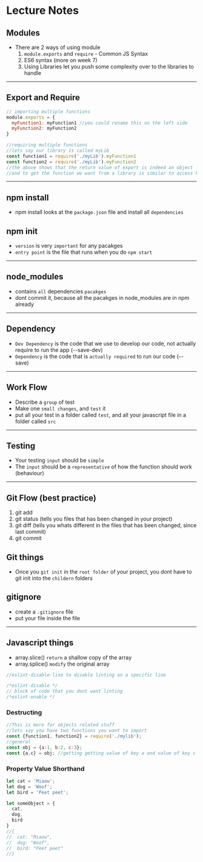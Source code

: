 # Lecture Notes

## Modules
* There are 2 ways of using module
  1) `module.exports` and `require` - Common JS Syntax
  2) ES6 syntax (more on week 7)
  3) Using Libraries let you push some complexity over to the libraries to handle

---

## Export and Require
``` js
// importing multiple functions
module.exports = {
  myFunction1: myFunction1 //you could rename this on the left side
  myFunction2: myFunction2 
}

//requiring multiple functions
//lets say our library is called myLib
const function1 = require('./myLib').myFunction1
const function2 = require('./myLib').myFunction2
//the above shows that the return value of export is indeed an object
//and to get the function we want from a library is similar to access key value pair with an object 

```
---
## npm install
* npm install looks at the `package.json` file and install all `dependencies` 

## npm init
* `version` is very `important` for any pacakges
* `entry point` is the file that runs when you do `npm start`
---
## node_modules
* contains `all` dependencies `pacakges`
* dont commit it, because all the pacakges in node_modules are in npm already

---
## Dependency 
* `Dev Dependency` is the code that we use to develop our code, not actually require to run the app (--save-dev)
* `Dependency` is the code that is `actually required` to run our code (--save)
---
## Work Flow
* Describe a `group` of test
* Make one `small changes`, and `test` it
* put all your test in a folder called `test`, and all your javascript file in a folder called `src`
---
## Testing
* Your testing `input` should be `simple`
* The `input` should be a `representative` of how the function should work (behaviour)
---
## Git Flow (best practice)
1) git add
2) git status (tells you files that has been changed in your project)
3) git diff (tells you whats different in the files that has been changed, since last commit)
4) git commit 

## Git things
* Once you `git init` in the `root folder` of your project, you dont have to git init into the `childern` folders

## gitignore
* create a `.gitignore` file
* put your file inside the file

---

## Javascript things
* array.slice() `return` a shallow copy of the array
* array.splice() `modify` the original array
``` js
//eslint-disable-line to disable linting on a specific line

/*eslint-disable */
// block of code that you dont want linting
/*eslint-enable */

```

### Destructing
``` js
//This is more for objects related stuff
//lets say you have two functions you want to import
const {function1, function2} = require('./mylib');
//general
const obj = {a:1, b:2, c:3};
const {a,c} = obj; //getting getting value of key a and value of key c 
```

### Property Value Shorthand
```js
let cat = 'Miaow';
let dog = 'Woof';
let bird = 'Peet peet';

let someObject = {
  cat,
  dog,
  bird
}
//{
//  cat: "Miaow",
//  dog: "Woof",
//  bird: "Peet peet"
//}
```